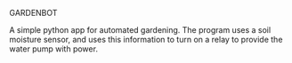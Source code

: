 GARDENBOT


A simple python app for automated gardening. The program uses a soil moisture sensor,
and uses this information to turn on a relay to provide the water pump with power.
